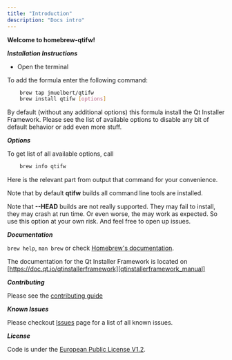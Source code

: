 ```yaml
---
title: "Introduction"
description: "Docs intro"
---
```


**Welcome to homebrew-qtifw!**

***Installation Instructions***

- Open the terminal

To add the formula enter the following command:

```bash
    brew tap jmuelbert/qtifw
    brew install qtifw [options]
```

By default (without any additional options) this formula install the
Qt Installer Framework. Please see the list of available options to
disable any bit of default behavior or add even more stuff.

***Options***

To get list of all available options, call

```bash
    brew info qtifw
```

Here is the relevant part from output that command for your convenience.

Note that by default **qtifw** builds all command line tools are installed.

Note that **--HEAD** builds are not really supported. They may fail to install,
they may crash at run time. Or even worse, the may work as expected. So use this
option at your own risk. And feel free to open up issues.

***Documentation***

`brew help`, `man brew` or check [Homebrew's documentation][homebrew_documentation].

The documentation for the Qt Installer Framework is located on [https://doc.qt.io/qtinstallerframework][qtinstallerframework_manual]

***Contributing***

Please see the [contributing guide][contribution_guide]

***Known Issues***

Please checkout [Issues][github_issues] page for a list of all known issues.

***License***

Code is under the [European Public License V1.2][license].

[license]: https://github.com/jmuelbert/homebrew-qtifw/blob/main/LICENSE

[contribution_guide]: https://github.com/jmuelbert/homebrew-qtifw/blob/main/CONTRIBUTING.md
[github_issues]: https://github.com/jmuelbert/homebrew-qtifw/issues
[qtinstallerframework_manual]: https://doc.qt.io/qtinstallerframework
[homebrew_documentation]: https://github.com/Homebrew/brew/blob/master/README.md
